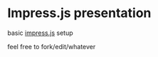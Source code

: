 # Impress.js presentation

basic [impress.js](http://bartaz.github.io/impress.js) setup

feel free to fork/edit/whatever
